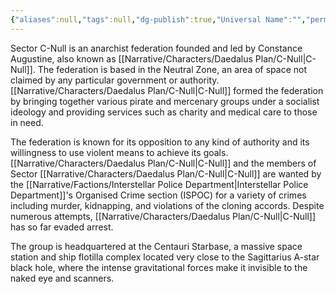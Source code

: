 ```yaml
---
{"aliases":null,"tags":null,"dg-publish":true,"Universal Name":"","permalink":"/narrative/factions/sector-c-null/","dgPassFrontmatter":true}
---
```


Sector C-Null is an anarchist federation founded and led by Constance Augustine, also known as [[Narrative/Characters/Daedalus Plan/C-Null\|C-Null]]. The federation is based in the Neutral Zone, an area of space not claimed by any particular government or authority. [[Narrative/Characters/Daedalus Plan/C-Null\|C-Null]] formed the federation by bringing together various pirate and mercenary groups under a socialist ideology and providing services such as charity and medical care to those in need. 

The federation is known for its opposition to any kind of authority and its willingness to use violent means to achieve its goals. [[Narrative/Characters/Daedalus Plan/C-Null\|C-Null]] and the members of Sector [[Narrative/Characters/Daedalus Plan/C-Null\|C-Null]] are wanted by the [[Narrative/Factions/Interstellar Police Department\|Interstellar Police Department]]'s Organised Crime section (ISPOC) for a variety of crimes including murder, kidnapping, and violations of the cloning accords. Despite numerous attempts, [[Narrative/Characters/Daedalus Plan/C-Null\|C-Null]] has so far evaded arrest.

The group is headquartered at the Centauri Starbase, a massive space station and ship flotilla complex located very close to the Sagittarius A-star black hole, where the intense gravitational forces make it invisible to the naked eye and scanners.